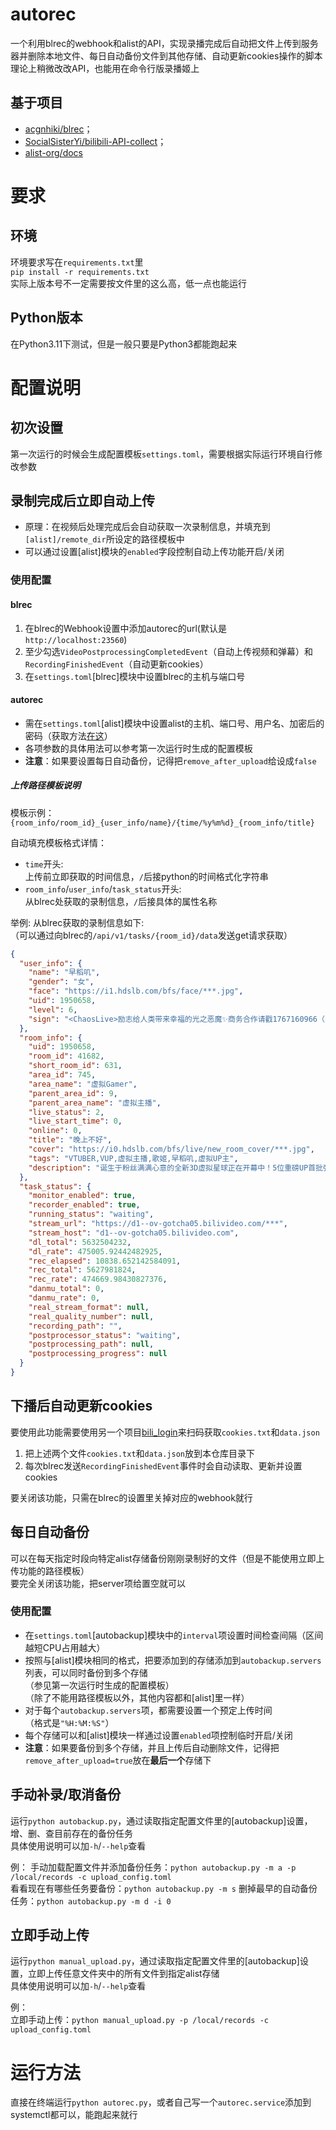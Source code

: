 # autorec
一个利用blrec的webhook和alist的API，实现录播完成后自动把文件上传到服务器并删除本地文件、每日自动备份文件到其他存储、自动更新cookies操作的脚本  
理论上稍微改改API，也能用在命令行版录播姬上
## 基于项目
- [acgnhiki/blrec](https://github.com/acgnhiki/blrec)；
- [SocialSisterYi/bilibili-API-collect](https://github.com/SocialSisterYi/bilibili-API-collect)；
- [alist-org/docs](https://github.com/alist-org/docs)

# 要求
## 环境
环境要求写在`requirements.txt`里  
`pip install -r requirements.txt`  
实际上版本号不一定需要按文件里的这么高，低一点也能运行
## Python版本
在Python3.11下测试，但是一般只要是Python3都能跑起来

# 配置说明
## 初次设置
第一次运行的时候会生成配置模板`settings.toml`，需要根据实际运行环境自行修改参数

## 录制完成后立即自动上传
- 原理：在视频后处理完成后会自动获取一次录制信息，并填充到`[alist]/remote_dir`所设定的路径模板中  
- 可以通过设置\[alist\]模块的`enabled`字段控制自动上传功能开启/关闭  
### 使用配置
#### blrec
1. 在blrec的Webhook设置中添加autorec的url(默认是`http://localhost:23560`)
1. 至少勾选`VideoPostprocessingCompletedEvent`（自动上传视频和弹幕）和`RecordingFinishedEvent`（自动更新cookies）
1. 在`settings.toml`\[blrec\]模块中设置blrec的主机与端口号
#### autorec
- 需在`settings.toml`\[alist\]模块中设置alist的主机、端口号、用户名、加密后的密码（获取方法[在这](https://alist-v3.apifox.cn/api-128101242)）
- 各项参数的具体用法可以参考第一次运行时生成的配置模板
- **注意**：如果要设置每日自动备份，记得把`remove_after_upload`给设成`false`
##### 上传路径模板说明 
模板示例：`{room_info/room_id}_{user_info/name}/{time/%y%m%d}_{room_info/title}`

自动填充模板格式详情：  
- `time`开头:  
上传前立即获取的时间信息，`/`后接python的时间格式化字符串  
- `room_info`/`user_info`/`task_status`开头:  
从blrec处获取的录制信息，`/`后接具体的属性名称

举例: 从blrec获取的录制信息如下:   
（可以通过向blrec的`/api/v1/tasks/{room_id}/data`发送get请求获取）
```json
{
  "user_info": { 
    "name": "早稻叽", 
    "gender": "女", 
    "face": "https://i1.hdslb.com/bfs/face/***.jpg", 
    "uid": 1950658, 
    "level": 6, 
    "sign": "<ChaosLive>励志给人类带来幸福的光之恶魔✨商务合作请戳1767160966（不看私信，谢）" 
  },
  "room_info": {
    "uid": 1950658,
    "room_id": 41682,
    "short_room_id": 631,
    "area_id": 745,
    "area_name": "虚拟Gamer",
    "parent_area_id": 9,
    "parent_area_name": "虚拟主播",
    "live_status": 2,
    "live_start_time": 0,
    "online": 0,
    "title": "晚上不好",
    "cover": "https://i0.hdslb.com/bfs/live/new_room_cover/***.jpg",
    "tags": "VTUBER,VUP,虚拟主播,歌姬,早稻叽,虚拟UP主",
    "description": "诞生于粉丝满满心意的全新3D虚拟星球正在开幕中！5位重磅UP首批强势入驻！@泠鸢yousa@兰音reine@C酱です@AIChannel中国绊爱@早稻叽（排名不分先后）\n锁定直播间，来和心爱的主播贴贴、坐摩天轮吧~观看直播，还有机会赢取苹果14手机、100元现金红包哟~观看有礼一键传送https://www.bilibili.com/blackboard/live/activity-eWPyQBs0W6.html"
  },
  "task_status": {
    "monitor_enabled": true,
    "recorder_enabled": true,
    "running_status": "waiting",
    "stream_url": "https://d1--ov-gotcha05.bilivideo.com/***",
    "stream_host": "d1--ov-gotcha05.bilivideo.com",
    "dl_total": 5632504232,
    "dl_rate": 475005.92442482925,
    "rec_elapsed": 10838.652142584091,
    "rec_total": 5627981824,
    "rec_rate": 474669.98430827376,
    "danmu_total": 0,
    "danmu_rate": 0,
    "real_stream_format": null,
    "real_quality_number": null,
    "recording_path": "",
    "postprocessor_status": "waiting",
    "postprocessing_path": null,
    "postprocessing_progress": null
  }
}
```
## 下播后自动更新cookies
要使用此功能需要使用另一个项目[bili_login](https://github.com/lue-trim/bilibiliLogin)来扫码获取`cookies.txt`和`data.json`  
1. 把上述两个文件`cookies.txt`和`data.json`放到本仓库目录下
1. 每次blrec发送`RecordingFinishedEvent`事件时会自动读取、更新并设置cookies  

要关闭该功能，只需在blrec的设置里关掉对应的webhook就行

## 每日自动备份
可以在每天指定时段向特定alist存储备份刚刚录制好的文件（但是不能使用立即上传功能的路径模板）  
要完全关闭该功能，把server项给置空就可以
### 使用配置
- 在`settings.toml`\[autobackup\]模块中的`interval`项设置时间检查间隔（区间越短CPU占用越大）
- 按照与\[alist\]模块相同的格式，把要添加到的存储添加到`autobackup.servers`列表，可以同时备份到多个存储  
（参见第一次运行时生成的配置模板）  
（除了不能用路径模板以外，其他内容都和\[alist\]里一样）  
- 对于每个`autobackup.servers`项，都需要设置一个预定上传时间  
（格式是`"%H:%M:%S"`）
- 每个存储可以和\[alist\]模块一样通过设置`enabled`项控制临时开启/关闭
- **注意**：如果要备份到多个存储，并且上传后自动删除文件，记得把`remove_after_upload=true`放在**最后一个**存储下

## 手动补录/取消备份
运行`python autobackup.py`，通过读取指定配置文件里的\[autobackup\]设置，增、删、查目前存在的备份任务  
具体使用说明可以加`-h`/`--help`查看

例：
手动加载配置文件并添加备份任务：`python autobackup.py -m a -p /local/records -c upload_config.toml`  
看看现在有哪些任务要备份：`python autobackup.py -m s` 
删掉最早的自动备份任务：`python autobackup.py -m d -i 0`  

## 立即手动上传
运行`python manual_upload.py`，通过读取指定配置文件里的\[autobackup\]设置，立即上传任意文件夹中的所有文件到指定alist存储  
具体使用说明可以加`-h`/`--help`查看

例：  
立即手动上传：`python manual_upload.py -p /local/records -c upload_config.toml`

# 运行方法
直接在终端运行`python autorec.py`，或者自己写一个`autorec.service`添加到systemctl都可以，能跑起来就行
